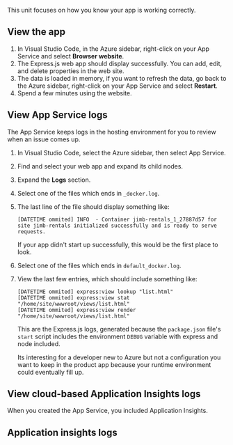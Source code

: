 This unit focuses on how you know your app is working correctly. 

## View the app

1. In Visual Studio Code, in the Azure sidebar, right-click on your App Service and select **Browser website**.
1. The Express.js web app should display successfully. You can add, edit, and delete properties in the web site. 
1. The data is loaded in memory, if you want to refresh the data, go back to the Azure sidebar, right-click on your App Service and select **Restart**.
1. Spend a few minutes using the website.

## View App Service logs

The App Service keeps logs in the hosting environment for you to review when an issue comes up. 

1. In Visual Studio Code, select the Azure sidebar, then select App Service. 
1. Find and select your web app and expand its child nodes.
1. Expand the **Logs** section. 
1. Select one of the files which ends in `_docker.log`. 
1. The last line of the file should display something like: 

    ```console
    [DATETIME ommited] INFO  - Container jimb-rentals_1_27887d57 for site jimb-rentals initialized successfully and is ready to serve requests.
    ``` 

    If your app didn't start up successfully, this would be the first place to look. 

1. Select one of the files which ends in `default_docker.log`.
1. View the last few entries, which should include something like:

    ```console
    [DATETIME ommited] express:view lookup "list.html"
    [DATETIME ommited] express:view stat "/home/site/wwwroot/views/list.html"
    [DATETIME ommited] express:view render "/home/site/wwwroot/views/list.html"
    ```

    This are the Express.js logs, generated because the `package.json` file's `start` script includes the environment `DEBUG` variable with express and node included. 

    Its interesting for a developer new to Azure but not a configuration you want to keep in the product app because your runtime environment could eventually fill up.  

## View cloud-based Application Insights logs

When you created the App Service, you included Application Insights. 

## Application insights logs
